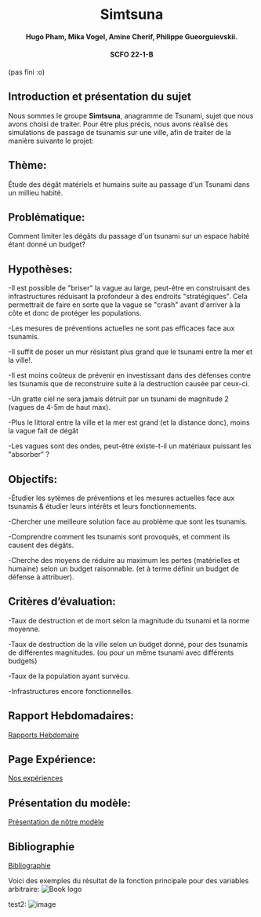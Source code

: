 <h1 align="center">Simtsuna</h1>
<h4 align="center">Hugo Pham, Mika Vogel, Amine Cherif, Philippe Gueorguievskii. </h4> 
<h4 align="center">SCFO 22-1-B </h4> 

(pas fini :o)


## Introduction et présentation du sujet
Nous sommes le groupe **Simtsuna**, anagramme de Tsunami, sujet que nous avons choisi de traiter.
Pour être plus précis, nous avons réalisé des simulations de passage de tsunamis sur une ville, afin de traiter de la manière suivante le projet:   


## Thème: 
Étude des dégât matériels et humains suite au passage d'un Tsunami dans un millieu habité. 

## Problématique: 
Comment limiter les dégâts du passage d'un tsunami sur un espace habité étant donné un budget?


## Hypothèses: 
-Il est possible de "briser" la vague au large, peut-être en construisant des infrastructures réduisant la profondeur à des endroits "stratégiques". Cela permettrait de faire en sorte que la vague se "crash" avant d'arriver à la côte et donc de protéger les populations. 


-Les mesures de préventions actuelles ne sont pas efficaces face aux tsunamis.

-Il suffit de poser un mur résistant plus grand que le tsunami entre la mer et la ville!.

-Il est moins coûteux de prévenir en investissant dans des défenses contre les tsunamis que de reconstruire suite à la destruction causée par ceux-ci.

-Un gratte ciel ne sera jamais détruit par un tsunami de magnitude 2 (vagues de 4-5m de haut max).

-Plus le littoral entre la ville et la mer est grand (et la distance donc), moins la vague fait de dégât

-Les vagues sont des ondes, peut-être existe-t-il un matériaux puissant les "absorber" ?  

## Objectifs:
-Étudier les sytèmes de préventions et les mesures actuelles face aux tsunamis & étudier leurs intérêts et leurs fonctionnements.
    
    
-Chercher une meilleure solution face au problème que sont les tsunamis.


-Comprendre comment les tsunamis sont provoqués, et comment ils causent des dégâts.

-Cherche des moyens de réduire au maximum les pertes (matérielles et humaine) selon un budget raisonnable. (et à terme définir un budget de défense à attribuer).


## Critères d’évaluation:

-Taux de destruction et de mort selon la magnitude du tsunami et la norme moyenne.

-Taux de destruction de la ville selon un budget donné, pour des tsunamis de différentes magnitudes. (ou pour un même tsunami avec différents budgets)

-Taux de la population ayant survécu. 

-Infrastructures encore fonctionnelles.




## Rapport Hebdomadaires:

[Rapports Hebdomaire](Rapport_hebdo.md)

## Page Expérience:

[Nos expériences](Experience.md)

## Présentation du modèle:

[Présentation de nôtre modèle](Presentation.md)

## Bibliographie 

[Bibliographie](biblio.md)


Voici des exemples du résultat de la fonction principale pour des variables arbitraire:
![Book logo](/SimtsunaPublic/Exemple_genboard.png)



test2: 
![image](https://user-images.githubusercontent.com/101204424/163715566-36e697db-0d19-42e5-a321-1c6f990b35d4.png)




